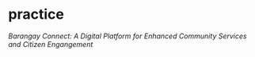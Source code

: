 # practice
*Barangay Connect: A Digital Platform for Enhanced Community Services and Citizen Engangement*